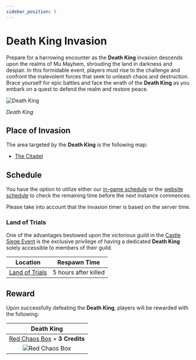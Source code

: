 ```yaml
---
sidebar_position: 5
---
```


# Death King Invasion

Prepare for a harrowing encounter as the **Death King** invasion descends upon the realms of Mu Mayhem, shrouding the land in darkness and despair. In this formidable event, players must rise to the challenge and confront the malevolent forces that seek to unleash chaos and destruction. Brace yourself for epic battles and face the wrath of the **Death King** as you embark on a quest to defend the realm and restore peace.

![Death King](/img/monsters/special/invasions/death-king.jpg)

_Death King_

## Place of Invasion

The area targeted by the **Death King** is the following map:

- [The Citadel](/maps/the-citadel)

## Schedule

You have the option to utilize either our [in-game schedule](/client-features/schedule) or the [website schedule](https://lotusmu.org/schedule) to check the remaining time before the next instance commences.

Please take into account that the invasion timer is based on the server time.

### Land of Trials

One of the advantages bestowed upon the victorious guild in the [Castle Siege Event](/events/castle-siege) is the exclusive privilege of having a dedicated **Death King** solely accessible to members of their guild.

|                Location                |     Respawn Time     |
| :------------------------------------: | :------------------: |
| [Land of Trials](/maps/land-of-trials) | 5 hours after killed |

## Reward

Upon successfully defeating the **Death King**, players will be rewarded with the following:

|                             Death King                              |
| :-----------------------------------------------------------------: |
| [Red Chaos Box](/items/item-bags/exc/red-chaos-box) + **3 Credits** |
|      ![Red Chaos Box](/img/items/item-bags/red-chaos-box.png)       |
